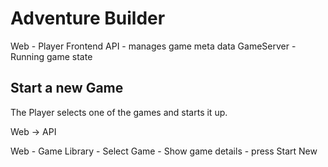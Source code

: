 # Adventure Builder

Web - Player Frontend
API - manages game meta data
GameServer - Running game state

## Start a new Game

The Player selects one of the games and starts it up.

Web -> API

Web - Game Library - Select Game - Show game details - press Start New

